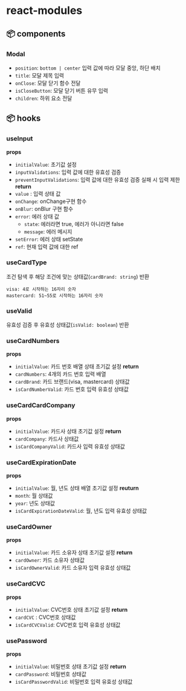 # react-modules

## 📦 components

### Modal

- `position`: `bottom | center` 입력 값에 따라 모달 중앙, 하단 배치
- `title`: 모달 제목 입력
- `onClose`: 모달 닫기 함수 전달
- `isCloseButton`: 모달 닫기 버튼 유무 입력
- `children`: 하위 요소 전달

## 📦 hooks

### useInput

**props**

- `initialValue`: 초기값 설정
- `inputValidations`: 입력 값에 대한 유효성 검증
- `preventInputValidations`: 입력 값에 대한 유효성 검증 실패 시 입력 제한
  **return**
- `value` : 입력 상태 값
- `onChange`: onChange구현 함수
- `onBlur`: onBlur 구현 함수
- `error`: 에러 상태 값
  - `state`: 에러라면 true, 에러가 아니라면 false
  - `message`: 에러 메시지
- `setError`: 에러 상태 setState
- `ref`: 현재 입력 값에 대한 ref

### useCardType

조건 탐색 후 해당 조건에 맞는 상태값(`cardBrand: string`) 반환

```
visa: 4로 시작하는 16자리 숫자
mastercard: 51~55로 시작하는 16자리 숫자
```

### useValid

유효성 검증 후 유효성 상태값(`isValid: boolean`) 반환

### useCardNumbers

**props**

- `initialValue`: 카드 번호 배열 상태 초기값 설정
  **return**
- `cardNumbers`: 4개의 카드 번호 입력 배열
- `cardBrand`: 카드 브랜드(visa, mastercard) 상태값
- `isCardNumberValid`: 카드 번호 입력 유효성 상태값

### useCardCardCompany

**props**

- `initialValue`: 카드사 상태 초기값 설정
  **return**
- `cardCompany`: 카드사 상태값
- `isCardCompanyValid`: 카드사 입력 유효성 상태값

### useCardExpirationDate

**props**

- `initialValue`: 월, 년도 상태 배열 초기값 설정
  **reuturn**
- `month`: 월 상태값
- `year`: 년도 상태값
- `isCardExpirationDateValid`: 월, 년도 입력 유효성 상태값

### useCardOwner

**props**

- `initialValue`: 카드 소유자 상태 초기값 설정
  **return**
- `cardOwner`: 카드 소유자 상태값
- `isCardOwnerValid`: 카드 소유자 입력 유효성 상태값

### useCardCVC

**props**

- `initialValue`: CVC번호 상태 초기값 설정
  **return**
- `cardCVC` : CVC번호 상태값
- `isCardCVCValid`: CVC번호 입력 유효성 상태값

### usePassword

**props**

- `initialValue`: 비밀번호 상태 초기값 설정
  **return**
- `cardPassword`: 비밀번호 상태값
- `isCardPasswordValid`: 비밀번호 입력 유효성 상태값
